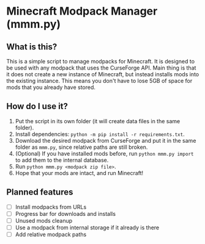 # Minecraft Modpack Manager (mmm.py)

## What is this?

This is a simple script to manage modpacks for Minecraft. It is designed to be used with any modpack that uses the CurseForge API. Main thing is that it does not create a new instance of Minecraft, but instead installs mods into the existing instance. This means you don't have to lose 5GB of space for mods that you already have stored.

## How do I use it?

1. Put the script in its own folder (it will create data files in the same folder).
2. Install dependencies: `python -m pip install -r requirements.txt`.
3. Download the desired modpack from CurseForge and put it in the same folder as `mmm.py`, since relative paths are still broken.
4. (Optional) If you have installed mods before, run `python mmm.py import` to add them to the internal database.
5. Run `python mmm.py <modpack zip file>`.
6. Hope that your mods are intact, and run Minecraft!

## Planned features

- [ ] Install modpacks from URLs
- [ ] Progress bar for downloads and installs
- [ ] Unused mods cleanup
- [ ] Use a modpack from internal storage if it already is there
- [ ] Add relative modpack paths
